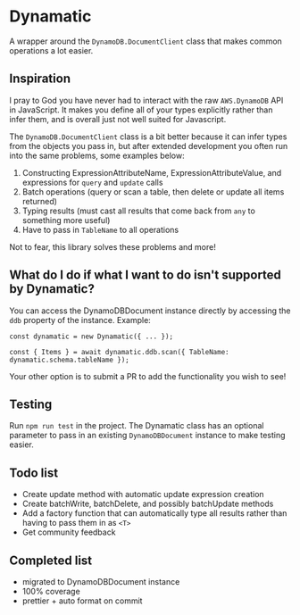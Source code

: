 # Dynamatic

A wrapper around the `DynamoDB.DocumentClient` class that makes common operations a lot easier.

## Inspiration

I pray to God you have never had to interact with the raw `AWS.DynamoDB` API in JavaScript. It makes you define all of your types explicitly rather than infer them, and is overall just not well suited for Javascript.

The `DynamoDB.DocumentClient` class is a bit better because it can infer types from the objects you pass in, but after extended development you often run into the same problems, some examples below:

1. Constructing ExpressionAttributeName, ExpressionAttributeValue, and expressions for `query` and `update` calls
2. Batch operations (query or scan a table, then delete or update all items returned)
3. Typing results (must cast all results that come back from `any` to something more useful)
4. Have to pass in `TableName` to all operations

Not to fear, this library solves these problems and more!

## What do I do if what I want to do isn't supported by Dynamatic?

You can access the DynamoDBDocument instance directly by accessing the `ddb` property of the instance. Example:

```
const dynamatic = new Dynamatic({ ... });

const { Items } = await dynamatic.ddb.scan({ TableName: dynamatic.schema.tableName });
```

Your other option is to submit a PR to add the functionality you wish to see!

## Testing

Run `npm run test` in the project. The Dynamatic class has an optional parameter to pass in an existing `DynamoDBDocument` instance to make testing easier.

## Todo list

- Create update method with automatic update expression creation
- Create batchWrite, batchDelete, and possibly batchUpdate methods
- Add a factory function that can automatically type all results rather than having to pass them in as `<T>`
- Get community feedback

## Completed list

- migrated to DynamoDBDocument instance
- 100% coverage
- prettier + auto format on commit
